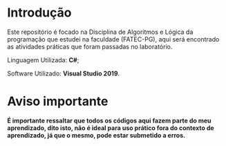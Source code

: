 # Introdução
Este repositório é focado na Disciplina de Algoritmos e Lógica da programação que estudei na faculdade (FATEC-PG), aqui será encontrado as atividades práticas que foram passadas no laboratório.

Linguagem Utilizada: **C#**;

Software Utilizado: **Visual Studio 2019**.

# Aviso importante

**É importante ressaltar que todos os códigos aqui fazem parte do meu aprendizado, dito isto, não é ideal para uso prático fora do contexto de aprendizado, já que o mesmo, pode estar submetido a erros.**
